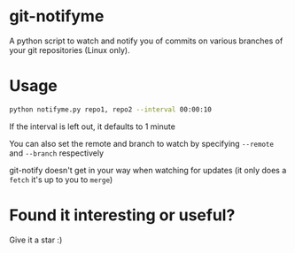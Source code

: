 # git-notifyme

A python script to watch and notify you of commits on various branches of your git repositories (Linux only).

# Usage

```bash
python notifyme.py repo1, repo2 --interval 00:00:10
```

If the interval is left out, it defaults to 1 minute

You can also set the remote and branch to watch by specifying `--remote` and `--branch` respectively

git-notify doesn't get in your way when watching for updates (it only does a `fetch` it's up to you to `merge`)

# Found it interesting or useful?

Give it a star :)
